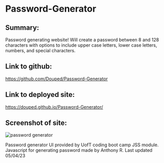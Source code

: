 # Password-Generator
## Summary:
Password generating website! Will create a password between 8 and 128 characters with options to include upper case letters, lower case letters, numbers, and special characters.
## Link to github: 
https://github.com/Douped/Password-Generator
## Link to deployed site:
https://douped.github.io/Password-Generator/
## Screenshot of site:
![password generator](https://user-images.githubusercontent.com/44848217/236285857-23668ac9-14f1-4954-9265-1ca97d6f844e.PNG)


Password generator UI provided by UofT coding boot camp JSS module. Javascript for generating password made by Anthony R.
Last updated 05/04/23
